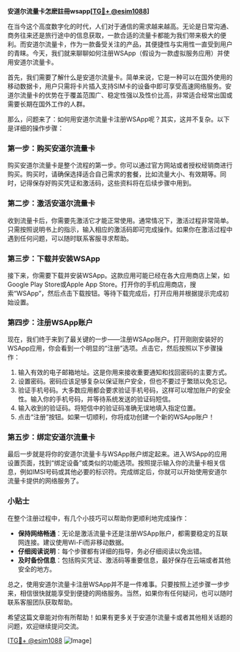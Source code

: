 **安道尔流量卡怎麽註冊wsapp[[TG💪+ @esim1088](https://t.me/s/esim1088)]**

在当今这个高度数字化的时代，人们对于通信的需求越来越高。无论是日常沟通、商务往来还是旅行途中的信息获取，一款合适的流量卡都能为我们带来极大的便利。而安道尔流量卡，作为一款备受关注的产品，其便捷性与实用性一直受到用户的青睐。今天，我们就来聊聊如何注册WSApp（假设为一款虚拟服务应用）并使用安道尔流量卡。

首先，我们需要了解什么是安道尔流量卡。简单来说，它是一种可以在国外使用的移动数据卡，用户只需将卡片插入支持SIM卡的设备中即可享受高速网络服务。安道尔流量卡的优势在于覆盖范围广、稳定性强以及性价比高，非常适合经常出国或需要长期在国外工作的人群。

那么，问题来了：如何用安道尔流量卡注册WSApp呢？其实，这并不复杂。以下是详细的操作步骤：

### 第一步：购买安道尔流量卡

购买安道尔流量卡是整个流程的第一步。你可以通过官方网站或者授权经销商进行购买。购买时，请确保选择适合自己需求的套餐，比如流量大小、有效期等。同时，记得保存好购买凭证和激活码，这些资料将在后续步骤中用到。

### 第二步：激活安道尔流量卡

收到流量卡后，你需要先激活它才能正常使用。通常情况下，激活过程非常简单。只需按照说明书上的指示，输入相应的激活码即可完成操作。如果你在激活过程中遇到任何问题，可以随时联系客服寻求帮助。

### 第三步：下载并安装WSApp

接下来，你需要下载并安装WSApp。这款应用可能已经在各大应用商店上架，如Google Play Store或Apple App Store。打开你的手机应用商店，搜索“WSApp”，然后点击下载按钮。等待下载完成后，打开应用并根据提示完成初始设置。

### 第四步：注册WSApp账户

现在，我们终于来到了最关键的一步——注册WSApp账户。打开刚刚安装好的WSApp应用，你会看到一个明显的“注册”选项。点击它，然后按照以下步骤操作：

1. 输入有效的电子邮箱地址。这是你用来接收重要通知和找回密码的主要方式。
2. 设置密码。密码应该足够复杂以保证账户安全，但也不要过于繁琐以免忘记。
3. 验证手机号码。大多数应用都会要求验证手机号码，这样可以增加账户的安全性。输入你的手机号码，并等待系统发送的验证码短信。
4. 输入收到的验证码。将短信中的验证码准确无误地填入指定位置。
5. 点击“注册”按钮。如果一切顺利，你将成功创建一个新的WSApp账户！

### 第五步：绑定安道尔流量卡

最后一步就是将你的安道尔流量卡与WSApp账户绑定起来。进入WSApp的应用设置页面，找到“绑定设备”或类似的功能选项。按照提示输入你的流量卡相关信息，例如IMSI号码或其他必要的标识符。完成绑定后，你就可以开始使用安道尔流量卡提供的网络服务了。

### 小贴士

在整个注册过程中，有几个小技巧可以帮助你更顺利地完成操作：

- **保持网络畅通**：无论是激活流量卡还是注册WSApp账户，都需要稳定的互联网连接。建议使用Wi-Fi而非移动数据。
- **仔细阅读说明**：每个步骤都有详细的指导，务必仔细阅读以免出错。
- **及时备份信息**：包括购买凭证、激活码等重要信息，最好保存在云端或者其他安全的地方。

总之，使用安道尔流量卡注册WSApp并不是一件难事。只要按照上述步骤一步步来，相信很快就能享受到便捷的网络服务。当然，如果你有任何疑问，也可以随时联系客服团队获取帮助。

希望这篇文章能对你有所帮助！如果有更多关于安道尔流量卡或者其他相关话题的问题，欢迎继续提问交流。

[[TG💪+ @esim1088](https://t.me/s/esim1088) ![Image](https://i.postimg.cc/4NQfJmqS/Snipaste-2025-05-13-00-14-12.png)]